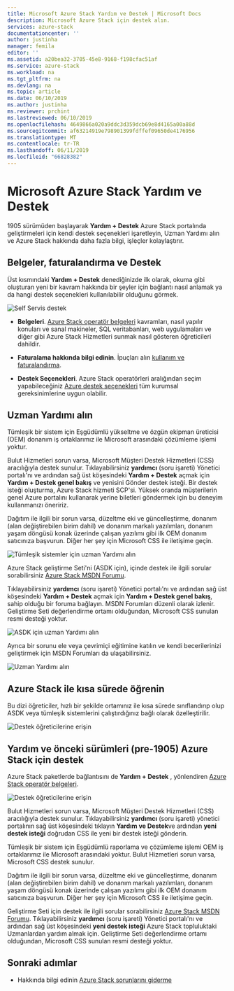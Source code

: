 ```yaml
---
title: Microsoft Azure Stack Yardım ve Destek | Microsoft Docs
description: Microsoft Azure Stack için destek alın.
services: azure-stack
documentationcenter: ''
author: justinha
manager: femila
editor: ''
ms.assetid: a20bea32-3705-45e8-9168-f198cfac51af
ms.service: azure-stack
ms.workload: na
ms.tgt_pltfrm: na
ms.devlang: na
ms.topic: article
ms.date: 06/10/2019
ms.author: justinha
ms.reviewer: prchint
ms.lastreviewed: 06/10/2019
ms.openlocfilehash: 4649866a020a9ddc3d359dcb69e8d4165a00a88d
ms.sourcegitcommit: af63214919e798901399fdffef09650de4176956
ms.translationtype: MT
ms.contentlocale: tr-TR
ms.lasthandoff: 06/11/2019
ms.locfileid: "66828382"
---
```

# <a name="microsoft-azure-stack-help-and-support"></a>Microsoft Azure Stack Yardım ve Destek

1905 sürümüden başlayarak **Yardım + Destek** Azure Stack portalında geliştirmeleri için kendi destek seçenekleri işaretleyin, Uzman Yardımı alın ve Azure Stack hakkında daha fazla bilgi, işleçler kolaylaştırır. 

## <a name="documentation-billing-and-support"></a>Belgeler, faturalandırma ve Destek

Üst kısmındaki **Yardım + Destek** denediğinizde ilk olarak, okuma gibi oluşturan yeni bir kavram hakkında bir şeyler için bağlantı nasıl anlamak ya da hangi destek seçenekleri kullanılabilir olduğunu görmek. 

![Self Servis destek](media/azure-stack-help-and-support/get-support-tiles.png)

- **Belgeleri**. [Azure Stack operatör belgeleri](index.yml) kavramları, nasıl yapılır konuları ve sanal makineler, SQL veritabanları, web uygulamaları ve diğer gibi Azure Stack Hizmetleri sunmak nasıl gösteren öğreticileri dahildir. 

- **Faturalama hakkında bilgi edinin**. İpuçları alın [kullanım ve faturalandırma](azure-stack-billing-and-chargeback.md).

- **Destek Seçenekleri**. Azure Stack operatörleri aralığından seçim yapabileceğiniz [Azure destek seçenekleri](https://aka.ms/azstacksupport) tüm kurumsal gereksinimlerine uygun olabilir. 

## <a name="get-expert-help"></a>Uzman Yardımı alın 

Tümleşik bir sistem için Eşgüdümlü yükseltme ve özgün ekipman üreticisi (OEM) donanım iş ortaklarımız ile Microsoft arasındaki çözümleme işlemi yoktur.

Bulut Hizmetleri sorun varsa, Microsoft Müşteri Destek Hizmetleri (CSS) aracılığıyla destek sunulur. Tıklayabilirsiniz **yardımcı** (soru işareti) Yönetici portalı'nı ve ardından sağ üst köşesindeki **Yardım + Destek** açmak için **Yardım + Destek genel bakış** ve yenisini Gönder destek isteği. Bir destek isteği oluşturma, Azure Stack hizmeti SCP'si. Yüksek oranda müşterilerin genel Azure portalını kullanarak yerine biletleri göndermek için bu deneyim kullanmanızı öneririz. 

Dağıtım ile ilgili bir sorun varsa, düzeltme eki ve güncelleştirme, donanım (alan değiştirebilen birim dahil) ve donanım markalı yazılımları, donanım yaşam döngüsü konak üzerinde çalışan yazılımı gibi ilk OEM donanım satıcınıza başvurun. Diğer her şey için Microsoft CSS ile iletişime geçin.

![Tümleşik sistemler için uzman Yardımı alın](media/azure-stack-help-and-support/get-support-integrated.png)

Azure Stack geliştirme Seti'ni (ASDK için), içinde destek ile ilgili sorular sorabilirsiniz [Azure Stack MSDN Forumu](https://social.msdn.microsoft.com/Forums/azure/home?forum=azurestack). 

Tıklayabilirsiniz **yardımcı** (soru işareti) Yönetici portalı'nı ve ardından sağ üst köşesindeki **Yardım + Destek** açmak için **Yardım + Destek genel bakış**, sahip olduğu bir foruma bağlayın. MSDN Forumları düzenli olarak izlenir.  
Geliştirme Seti değerlendirme ortamı olduğundan, Microsoft CSS sunulan resmi desteği yoktur.

![ASDK için uzman Yardımı alın](media/azure-stack-help-and-support/get-support-asdk.png)

Ayrıca bir sorunu ele veya çevrimiçi eğitimine katılın ve kendi becerilerinizi geliştirmek için MSDN Forumları da ulaşabilirsiniz. 

![Uzman Yardımı alın](media/azure-stack-help-and-support/get-support-cards.png)


## <a name="get-up-to-speed-with-azure-stack"></a>Azure Stack ile kısa sürede öğrenin

Bu dizi öğreticiler, hızlı bir şekilde ortamınız ile kısa sürede sınıflandırıp olup ASDK veya tümleşik sistemlerini çalıştırdığınız bağlı olarak özelleştirilir. 

![Destek öğreticilerine erişin](media/azure-stack-help-and-support/get-support-tutorials.png)

## <a name="help-and-support-for-earlier-releases-azure-stack-pre-1905"></a>Yardım ve önceki sürümleri (pre-1905) Azure Stack için destek

Azure Stack paketlerde bağlantısını de **Yardım + Destek** , yönlendiren [Azure Stack operatör belgeleri](https://aka.ms/adminportaldocs).

![Destek öğreticilerine erişin](media/azure-stack-help-and-support/get-support-previous.png)

Bulut Hizmetleri sorun varsa, Microsoft Müşteri Destek Hizmetleri (CSS) aracılığıyla destek sunulur. Tıklayabilirsiniz **yardımcı** (soru işareti) yönetici portalının sağ üst köşesindeki tıklayın **Yardım ve Destek**ve ardından **yeni destek isteği** doğrudan CSS ile yeni bir destek isteği gönderin.

Tümleşik bir sistem için Eşgüdümlü raporlama ve çözümleme işlemi OEM iş ortaklarımız ile Microsoft arasındaki yoktur. Bulut Hizmetleri sorun varsa, Microsoft CSS destek sunulur. 

Dağıtım ile ilgili bir sorun varsa, düzeltme eki ve güncelleştirme, donanım (alan değiştirebilen birim dahil) ve donanım markalı yazılımları, donanım yaşam döngüsü konak üzerinde çalışan yazılımı gibi ilk OEM donanım satıcınıza başvurun. Diğer her şey için Microsoft CSS ile iletişime geçin.

Geliştirme Seti için destek ile ilgili sorular sorabilirsiniz [Azure Stack MSDN Forumu](https://social.msdn.microsoft.com/Forums/azure/home?forum=azurestack). Tıklayabilirsiniz **yardımcı** (soru işareti) Yönetici portalı'nı ve ardından sağ üst köşesindeki **yeni destek isteği** Azure Stack topluluktaki Uzmanlardan yardım almak için.
Geliştirme Seti değerlendirme ortamı olduğundan, Microsoft CSS sunulan resmi desteği yoktur.

## <a name="next-steps"></a>Sonraki adımlar
- Hakkında bilgi edinin [Azure Stack sorunlarını giderme](azure-stack-troubleshooting.md)
